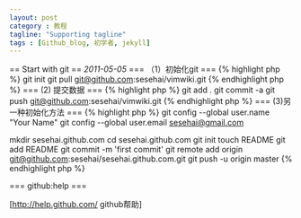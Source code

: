 ```yaml
---
layout: post
category : 教程
tagline: "Supporting tagline"
tags : [Github_blog, 初学者, jekyll]
---
```


== Start with git ==
_2011-05-05_
=== （1）初始化git ===
{% highlight php %}
git init
git pull git@github.com:sesehai/vimwiki.git
{% endhighlight php %}
=== (2) 提交数据 ===
{% highlight php %}
git add .
git commit -a
git push git@github.com:sesehai/vimwiki.git
{% endhighlight php %}
=== (3)另一种初始化方法 ===
{% highlight php %}
git config --global user.name "Your Name"
git config --global user.email sesehai@gmail.com

mkdir sesehai.github.com
cd sesehai.github.com 
git init
touch README
git add README
git commit -m 'first commit'
git remote add origin git@github.com:sesehai/sesehai.github.com.git
git push -u origin master
{% endhighlight php %}


=== github:help ===

[http://help.github.com/ github帮助]

